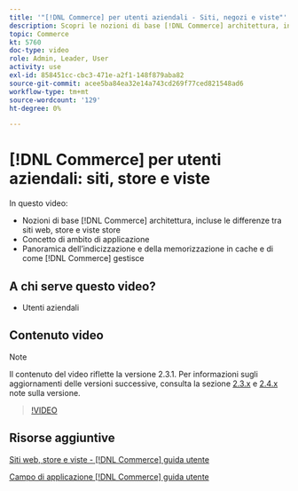 ```yaml
---
title: '"[!DNL Commerce] per utenti aziendali - Siti, negozi e viste"'
description: Scopri le nozioni di base [!DNL Commerce] architettura, incluse le differenze tra siti web, store, viste store e ambiti applicativi. Comprendere l’indicizzazione e la memorizzazione in cache.
topic: Commerce
kt: 5760
doc-type: video
role: Admin, Leader, User
activity: use
exl-id: 858451cc-cbc3-471e-a2f1-148f879aba82
source-git-commit: acee5ba84ea32e14a743cd269f77ced821548ad6
workflow-type: tm+mt
source-wordcount: '129'
ht-degree: 0%

---
```


# [!DNL Commerce] per utenti aziendali: siti, store e viste

In questo video:

- Nozioni di base [!DNL Commerce] architettura, incluse le differenze tra siti web, store e viste store
- Concetto di ambito di applicazione
- Panoramica dell’indicizzazione e della memorizzazione in cache e di come [!DNL Commerce] gestisce

## A chi serve questo video?

- Utenti aziendali

## Contenuto video

>[!NOTE]
>
>Il contenuto del video riflette la versione 2.3.1. Per informazioni sugli aggiornamenti delle versioni successive, consulta la sezione [ 2.3.x](https://devdocs.magento.com/guides/v2.3/release-notes/bk-release-notes.html) e [2.4.x](https://devdocs.magento.com/guides/v2.4/release-notes/bk-release-notes.html) note sulla versione.

>[!VIDEO](https://video.tv.adobe.com/v/35945?quality=12&learn=on)

## Risorse aggiuntive

[Siti web, store e viste - [!DNL Commerce] guida utente](https://docs.magento.com/user-guide/stores/websites-stores-views.html)

[Campo di applicazione [!DNL Commerce] guida utente](https://docs.magento.com/user-guide/configuration/scope.html)

